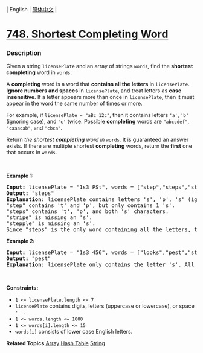 | English | [简体中文](README.md) |

# [748. Shortest Completing Word](https://leetcode.cn/problems/shortest-completing-word)
 ### Description
<p>Given a string <code>licensePlate</code> and an array of strings <code>words</code>, find the <strong>shortest completing</strong> word in <code>words</code>.</p>

<p>A <strong>completing</strong> word is a word that <strong>contains all the letters</strong> in <code>licensePlate</code>. <strong>Ignore numbers and spaces</strong> in <code>licensePlate</code>, and treat letters as <strong>case insensitive</strong>. If a letter appears more than once in <code>licensePlate</code>, then it must appear in the word the same number of times or more.</p>

<p>For example, if <code>licensePlate</code><code> = &quot;aBc 12c&quot;</code>, then it contains letters <code>&#39;a&#39;</code>, <code>&#39;b&#39;</code> (ignoring case), and <code>&#39;c&#39;</code> twice. Possible <strong>completing</strong> words are <code>&quot;abccdef&quot;</code>, <code>&quot;caaacab&quot;</code>, and <code>&quot;cbca&quot;</code>.</p>

<p>Return <em>the shortest <strong>completing</strong> word in </em><code>words</code><em>.</em> It is guaranteed an answer exists. If there are multiple shortest <strong>completing</strong> words, return the <strong>first</strong> one that occurs in <code>words</code>.</p>

<p>&nbsp;</p>
<p><strong class="example">Example 1:</strong></p>

<pre>
<strong>Input:</strong> licensePlate = &quot;1s3 PSt&quot;, words = [&quot;step&quot;,&quot;steps&quot;,&quot;stripe&quot;,&quot;stepple&quot;]
<strong>Output:</strong> &quot;steps&quot;
<strong>Explanation:</strong> licensePlate contains letters &#39;s&#39;, &#39;p&#39;, &#39;s&#39; (ignoring case), and &#39;t&#39;.
&quot;step&quot; contains &#39;t&#39; and &#39;p&#39;, but only contains 1 &#39;s&#39;.
&quot;steps&quot; contains &#39;t&#39;, &#39;p&#39;, and both &#39;s&#39; characters.
&quot;stripe&quot; is missing an &#39;s&#39;.
&quot;stepple&quot; is missing an &#39;s&#39;.
Since &quot;steps&quot; is the only word containing all the letters, that is the answer.
</pre>

<p><strong class="example">Example 2:</strong></p>

<pre>
<strong>Input:</strong> licensePlate = &quot;1s3 456&quot;, words = [&quot;looks&quot;,&quot;pest&quot;,&quot;stew&quot;,&quot;show&quot;]
<strong>Output:</strong> &quot;pest&quot;
<strong>Explanation:</strong> licensePlate only contains the letter &#39;s&#39;. All the words contain &#39;s&#39;, but among these &quot;pest&quot;, &quot;stew&quot;, and &quot;show&quot; are shortest. The answer is &quot;pest&quot; because it is the word that appears earliest of the 3.
</pre>

<p>&nbsp;</p>
<p><strong>Constraints:</strong></p>

<ul>
	<li><code>1 &lt;= licensePlate.length &lt;= 7</code></li>
	<li><code>licensePlate</code> contains digits, letters (uppercase or lowercase), or space <code>&#39; &#39;</code>.</li>
	<li><code>1 &lt;= words.length &lt;= 1000</code></li>
	<li><code>1 &lt;= words[i].length &lt;= 15</code></li>
	<li><code>words[i]</code> consists of lower case English letters.</li>
</ul>

**Related Topics**  [Array](https://leetcode.cn/tag/array) [Hash Table](https://leetcode.cn/tag/hash-table) [String](https://leetcode.cn/tag/string) 
